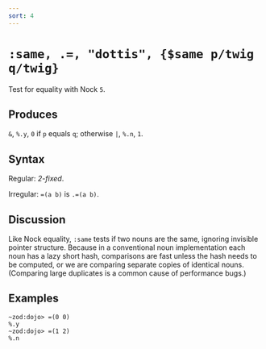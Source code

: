 ```yaml
---
sort: 4
---
```


# `:same, .=, "dottis", {$same p/twig q/twig}`

Test for equality with Nock `5`.

## Produces

`&`, `%.y`, `0` if `p` equals `q`; otherwise `|`, `%.n`, `1`.

## Syntax

Regular: *2-fixed*.

Irregular: `=(a b)` is `.=(a b)`.

## Discussion

Like Nock equality, `:same` tests if two nouns are the same,
ignoring invisible pointer structure.  Because in a conventional
noun implementation each noun has a lazy short hash, comparisons 
are fast unless the hash needs to be computed, or we are comparing
separate copies of identical nouns.  (Comparing large duplicates 
is a common cause of performance bugs.)

## Examples

```
~zod:dojo> =(0 0)
%.y
~zod:dojo> =(1 2)
%.n
```
